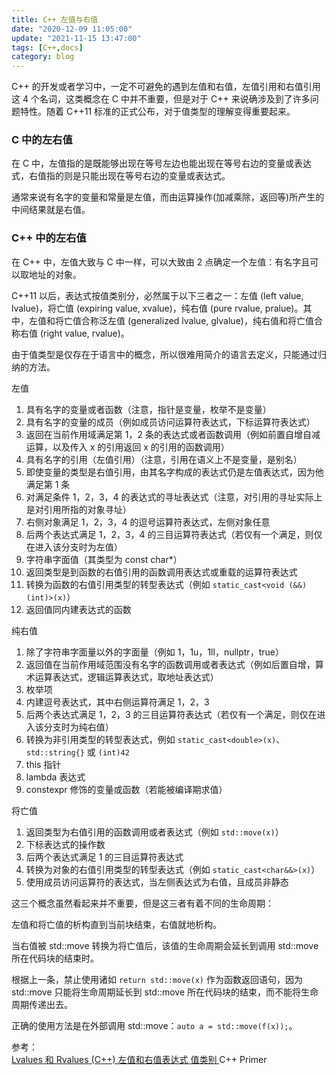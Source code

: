 ```yaml
---
title: C++ 左值与右值
date: "2020-12-09 11:05:00"
update: "2021-11-15 13:47:00"
tags: [C++,docs]
category: blog
---
```

C++ 的开发或者学习中，一定不可避免的遇到左值和右值，左值引用和右值引用这 4 个名词，这类概念在 C 中并不重要，但是对于 C++ 来说确涉及到了许多问题特性。随着 C++11 标准的正式公布，对于值类型的理解变得重要起来。

<!-- more -->

### C 中的左右值

在 C 中，左值指的是既能够出现在等号左边也能出现在等号右边的变量或表达式，右值指的则是只能出现在等号右边的变量或表达式。

通常来说有名字的变量和常量是左值，而由运算操作(加减乘除，返回等)所产生的中间结果就是右值。

### C++ 中的左右值

在 C++ 中，左值大致与 C 中一样，可以大致由 2 点确定一个左值：有名字且可以取地址的对象。

C++11 以后，表达式按值类别分，必然属于以下三者之一：左值 (left value, lvalue)，将亡值 (expiring value, xvalue)，纯右值 (pure rvalue, pralue)。其中，左值和将亡值合称泛左值 (generalized lvalue, glvalue)，纯右值和将亡值合称右值 (right value, rvalue)。

由于值类型是仅存在于语言中的概念，所以很难用简介的语言去定义，只能通过归纳的方法。

左值

1. 具有名字的变量或者函数（注意，指针是变量，枚举不是变量）
2. 具有名字的变量的成员（例如成员访问运算符表达式，下标运算符表达式）
3. 返回在当前作用域满足第 1，2 条的表达式或者函数调用（例如前置自增自减运算，以及传入 x 的引用返回 x 的引用的函数调用）
4. 具有名字的引用（左值引用）（注意，引用在语义上不是变量，是别名）
5. 即使变量的类型是右值引用，由其名字构成的表达式仍是左值表达式，因为他满足第 1 条
6. 对满足条件 1，2，3，4 的表达式的寻址表达式（注意，对引用的寻址实际上是对引用所指的对象寻址）
7. 右侧对象满足 1，2，3，4 的逗号运算符表达式，左侧对象任意
8. 后两个表达式满足 1，2，3，4 的三目运算符表达式（若仅有一个满足，则仅在进入该分支时为左值）
9. 字符串字面值（其类型为 const char\*）
10. 返回类型是到函数的右值引用的函数调用表达式或重载的运算符表达式
11. 转换为函数的右值引用类型的转型表达式（例如 `static_cast<void (&&)(int)>(x)`）
12. 返回值同内建表达式的函数

纯右值

1. 除了字符串字面量以外的字面量（例如 1，1u，1ll，nullptr，true）
2. 返回值在当前作用域范围没有名字的函数调用或者表达式（例如后置自增，算术运算表达式，逻辑运算表达式，取地址表达式）
3. 枚举项
4. 内建逗号表达式，其中右侧运算符满足 1，2，3
5. 后两个表达式满足 1，2，3 的三目运算符表达式（若仅有一个满足，则仅在进入该分支时为纯右值）
6. 转换为非引用类型的转型表达式，例如 `static_cast<double>(x)`、`std::string{}` 或 `(int)42`
7. this 指针
8. lambda 表达式
9. constexpr 修饰的变量或函数（若能被编译期求值）

将亡值

1. 返回类型为右值引用的函数调用或者表达式（例如 `std::move(x)`）
2. 下标表达式的操作数
3. 后两个表达式满足 1 的三目运算符表达式
4. 转换为对象的右值引用类型的转型表达式（例如 `static_cast<char&&>(x)`）
5. 使用成员访问运算符的表达式，当左侧表达式为右值，且成员非静态

这三个概念虽然看起来并不重要，但是这三者有着不同的生命周期：

左值和将亡值的析构直到当前块结束，右值就地析构。

当右值被 std::move 转换为将亡值后，该值的生命周期会延长到调用 std::move 所在代码块的结束时。

根据上一条，禁止使用诸如 `return std::move(x)` 作为函数返回语句，因为 std::move 只能将生命周期延长到 std::move 所在代码块的结束，而不能将生命周期传递出去。

正确的使用方法是在外部调用 std::move：`auto a = std::move(f(x));`。

<div class="ref-label">参考：</div>
<div class="ref-list">
<a href="https://docs.microsoft.com/zh-cn/cpp/cpp/lvalues-and-rvalues-visual-cpp?view=msvc-160">
Lvalues 和 Rvalues (C++)
</a>
<a href="https://docs.microsoft.com/zh-cn/cpp/c-language/l-value-and-r-value-expressions?view=msvc-160">
左值和右值表达式
</a>
<a id="pageref-1" href="https://zh.cppreference.com/w/cpp/language/value_category">
值类别
</a>
<span>
C++ Primer
</span>
</div>
